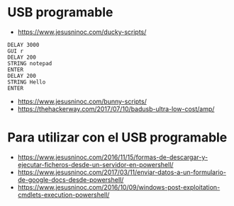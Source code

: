 # USB programable
* https://www.jesusninoc.com/ducky-scripts/

```Ducky
DELAY 3000
GUI r
DELAY 200
STRING notepad
ENTER
DELAY 200
STRING Hello
ENTER
```

* https://www.jesusninoc.com/bunny-scripts/
* https://thehackerway.com/2017/07/10/badusb-ultra-low-cost/amp/

# Para utilizar con el USB programable
* https://www.jesusninoc.com/2016/11/15/formas-de-descargar-y-ejecutar-ficheros-desde-un-servidor-en-powershell/
* https://www.jesusninoc.com/2017/03/11/enviar-datos-a-un-formulario-de-google-docs-desde-powershell/
* https://www.jesusninoc.com/2016/10/09/windows-post-exploitation-cmdlets-execution-powershell/
